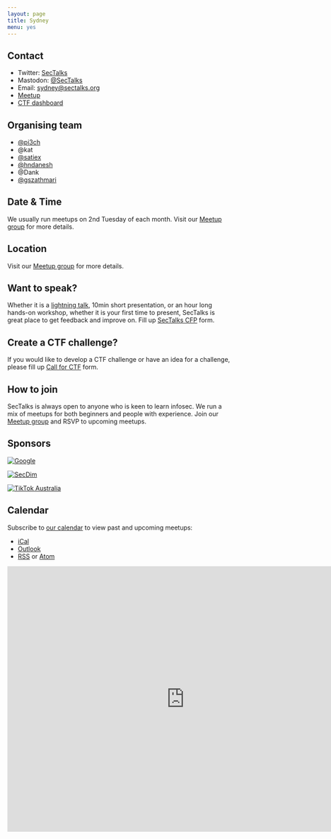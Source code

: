 ```yaml
---
layout: page
title: Sydney
menu: yes
---
```


## Contact

* Twitter: [SecTalks](https://twitter.com/sectalks)
* Mastodon: [@SecTalks](https://infosec.exchange/@SecTalks)
* Email: [sydney@sectalks.org](mailto:sydney@sectalks.org)
* [Meetup](https://meetup.com/sectalks)
* [CTF dashboard](https://ctf.syd.sectalks.org)

## Organising team

* [@pi3ch](https://twitter.com/pi3ch)
* @kat
* [@satiex](https://twitter.com/satiexx)
* [@hndanesh](https://twitter.com/hndanesh)
* @Dank
* [@gszathmari](https://twitter.com/gszathmari)

## Date & Time

We usually run meetups on 2nd Tuesday of each month. Visit our [Meetup group](http://www.meetup.com/SecTalks/) for more details.

## Location

Visit our [Meetup group](http://www.meetup.com/SecTalks/) for more details.

## Want to speak?

Whether it is a [lightning talk](https://en.wikipedia.org/wiki/Lightning_talk), 10min short presentation, or an hour long hands-on workshop, whether it is your first time to present, SecTalks is great place to get feedback and improve on.
Fill up [SecTalks CFP](http://j.mp/sectalkscfp) form.

## Create a CTF challenge?

If you would like to develop a CTF challenge or have an idea for a challenge, please
fill up [Call for CTF](https://bit.ly/sectalksctf) form.

## How to join

SecTalks is always open to anyone who is keen to learn infosec.
We run a mix of meetups for both beginners and people with experience.
Join our [Meetup group](http://www.meetup.com/SecTalks/) and
RSVP to upcoming meetups.

## Sponsors

<a href="https://bit.ly/2IiKrCm"
   title="Google">
    <img src="{{ site.baseurl }}/images/sponsors/google.png"
         alt="Google"
         class="sponsor-med"
         style="background-color: transparent">
</a>

<a href="https://j.mp/1qgPo0a"
   title="SecDim">
    <img src="{{ site.baseurl }}/images/sponsors/secdim.png"
         alt="SecDim"
         class="sponsor-med"
         style="background-color: transparent">
</a>

<a href="https://bit.ly/3qFNiwE"
   title="TikTok Austrlia">
    <img src="{{ site.baseurl }}/images/sponsors/tiktok.png"
         alt="TikTok Australia"
         class="sponsor-med"
         style="background-color: transparent">
</a>




## Calendar

Subscribe to [our calendar](http://www.meetup.com/SecTalks/events/) to view past and upcoming meetups:

* [iCal](webcal://www.meetup.com/SecTalks/events/ical/)
* [Outlook](http://www.meetup.com/SecTalks/events/ical/)
* [RSS](http://www.meetup.com/SecTalks/events/rss/) or [Atom](http://www.meetup.com/SecTalks/events/atom/)

<iframe src="https://calendar.google.com/calendar/b/3/embed?height=600&amp;wkst=1&amp;bgcolor=%23FFFFFF&amp;src=dgchlqmn2t1tet4f5ruen9aluc5kol6m%40import.calendar.google.com&amp;color=%23875509&amp;ctz=Australia%2FSydney" style="border-width:0" width="800" height="600" frameborder="0" scrolling="no"></iframe>
